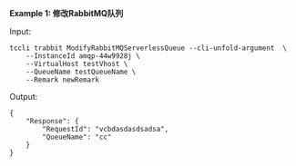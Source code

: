 **Example 1: 修改RabbitMQ队列**



Input: 

```
tccli trabbit ModifyRabbitMQServerlessQueue --cli-unfold-argument  \
    --InstanceId amqp-44w9928j \
    --VirtualHost testVhost \
    --QueueName testQueueName \
    --Remark newRemark
```

Output: 
```
{
    "Response": {
        "RequestId": "vcbdasdasdsadsa",
        "QueueName": "cc"
    }
}
```

